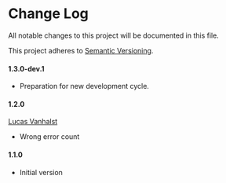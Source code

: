 [petervanderdoes]: https://github.com/petervanderdoes "Peter van der Does on GitHub"
[lucasvanhalst]: https://github.com/lucasvanhalst "Lucas Vanhalst on GitHub"
# Change Log
All notable changes to this project will be documented in this file.

This project adheres to [Semantic Versioning](http://semver.org/).

#### 1.3.0-dev.1
* Preparation for new development cycle.

#### 1.2.0
[Lucas Vanhalst][lucasvanhalst]
* Wrong error count

#### 1.1.0
* Initial version

